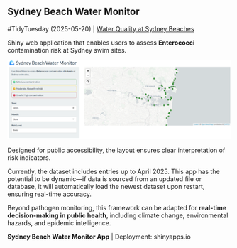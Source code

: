 ## Sydney Beach Water Monitor

#TidyTuesday (2025-05-20) |  [Water Quality at Sydney Beaches](https://github.com/rfordatascience/tidytuesday/blob/main/data/2025/2025-05-20/readme.md)


Shiny web application that enables users to assess **Enterococci** contamination risk at Sydney swim sites.  


![App Preview](preview.png)

Designed for public accessibility, the layout ensures clear interpretation of risk indicators.  

Currently, the dataset includes entries up to April 2025. This app has the potential to be dynamic—if data is sourced from an updated file or database, it will automatically load the newest dataset upon restart, ensuring real-time accuracy.  

Beyond pathogen monitoring, this framework can be adapted for **real-time decision-making in public health**, including climate change, environmental hazards, and epidemic intelligence. 

**Sydney Beach Water Monitor App** [](https://adm2ru-darakhshan-nehal.shinyapps.io/bw-tracker/) | Deployment: shinyapps.io
